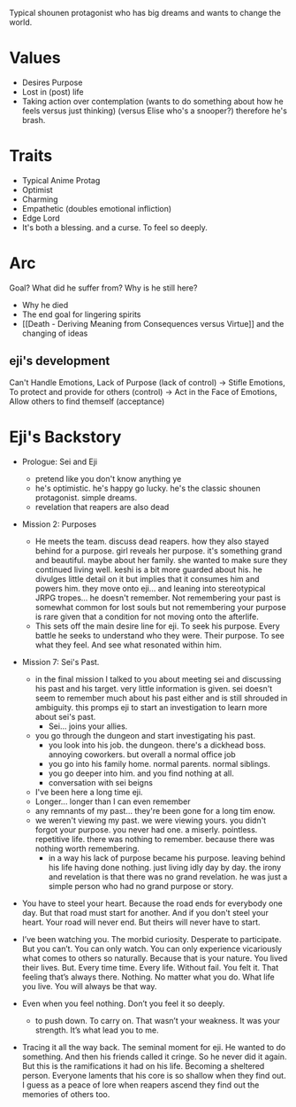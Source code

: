 Typical shounen protagonist who has big dreams and wants to change the world. 

# Values
- Desires Purpose 
- Lost in (post) life 
- Taking action over contemplation (wants to do something about how he feels versus just thinking) (versus Elise who's a snooper?) therefore he's brash.

# Traits
- Typical Anime Protag 
- Optimist
- Charming
- Empathetic (doubles emotional infliction) 
- Edge Lord
- It's both a blessing. and a curse. To feel so deeply.

# Arc 
Goal? What did he suffer from? Why is he still here?
- Why he died
- The end goal for lingering spirits 
- [[Death - Deriving Meaning from Consequences versus Virtue]] and the changing of ideas

## eji's development 
Can't Handle Emotions, Lack of Purpose (lack of control)
-> Stifle Emotions, To protect and provide for others (control)
-> Act in the Face of Emotions, Allow others to find themself (acceptance) 


# Eji's Backstory
- Prologue: Sei and Eji
	- pretend like you don't know anything ye
	- he's optimistic. he's happy go lucky. he's the classic shounen protagonist. simple dreams. 
	- revelation that reapers are also dead
- Mission 2: Purposes
	- He meets the team. discuss dead reapers. how they also stayed behind for a purpose. girl reveals her purpose. it's something grand and beautiful. maybe about her family. she wanted to make sure they continued living well. keshi is a bit more guarded about his. he divulges little detail on it but implies that it consumes him and powers him. they move onto eji... and leaning into stereotypical JRPG tropes... he doesn't remember. Not remembering your past is somewhat common for lost souls but not remembering your purpose is rare given that a condition for not moving onto the afterlife. 
	- This sets off the main desire line for eji. To seek his purpose. Every battle he seeks to understand who they were. Their purpose. To see what they feel. And see what resonated within him. 
- Mission 7: Sei's Past. 
	- in the final mission I talked to you about meeting sei and discussing his past and his target. very little information is given. sei doesn't seem to remember much about his past either and is still shrouded in ambiguity. this promps eji to start an investigation to learn more about sei's past. 
		- Sei... joins your allies. 
	- you go through the dungeon and start investigating his past. 
		- you look into his job. the dungeon. there's a dickhead boss. annoying coworkers. but overall a normal office job
		- you go into his family home. normal parents. normal siblings. 
		- you go deeper into him. and you find nothing at all. 
		- conversation with sei beigns 
	- I've been here a long time eji.
	- Longer... longer than I can even remember 
	- any remnants of my past... they're been gone for a long tim enow. 
	- we weren't viewing my past. we were viewing yours. you didn't forgot your purpose. you never had one. a miserly. pointless. repetitive life. there was nothing to remember. because there was nothing worth remembering.
		- in a way his lack of purpose became his purpose. leaving behind his life having done nothing. just living idly day by day. the irony and revelation is that there was no grand revelation. he was just a simple person who had no grand purpose or story. 
- You have to steel your heart. Because the road ends for everybody one day. But that road must start for another. And if you don't steel your heart. Your road will never end. But theirs will never have to start. 


- I’ve been watching you. The morbid curiosity. Desperate to participate. But you can’t. You can only watch. You can only experience vicariously what comes to others so naturally. Because that is your nature. You lived their lives. But. Every time time. Every life. Without fail. You felt it. That feeling that’s always there. Nothing. No matter what you do. What life you live. You will always be that way. 

- Even when you feel nothing. Don’t you feel it so deeply. 
	- to push down. To carry on. That wasn’t your weakness. It was your strength. It’s what lead you to me. 
- Tracing it all the way back. The seminal moment for eji. He wanted to do something. And then his friends called it cringe. So he never did it again. But this is the ramifications it had on his life. Becoming a sheltered person. Everyone laments that his core is so shallow when they find out. I guess as a peace of lore when reapers ascend they find out the memories of others too. 
